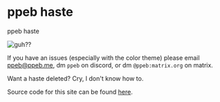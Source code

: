 # ppeb haste

ppeb haste

![guh??](https://media.tenor.com/bvCnsMqtpu4AAAAd/guh.gif)

If you have an issues (especially with the color theme) please email
<ppeb@ppeb.me>, dm `ppeb` on discord, or dm `@ppeb:matrix.org` on matrix.

Want a haste deleted? Cry, I don't know how to.

Source code for this site can be found [here](https://github.com/ppebb/luabin).
